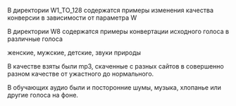 В директории W1_TO_128 содержатся примеры изменения качества конверсии в зависимости от параметра W

В директории W8 содержатся примеры конвертации исходного голоса в различные голоса

женские, мужские, детские, звуки природы

В качестве взяты были mp3, скаченные с разных сайтов в совершенно разном качестве от ужастного до нормального.

В обучающих аудио были и посторонние шумы, музыка, хлопанье или другие голоса на фоне.
